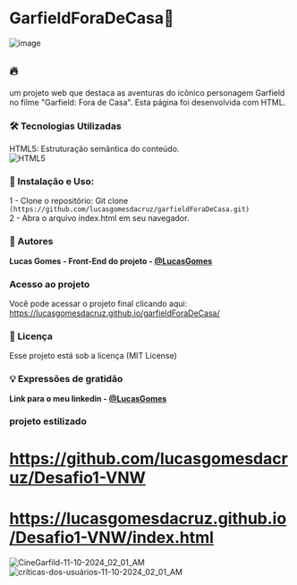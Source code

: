 # GarfieldForaDeCasa🚀 
![image](https://github.com/user-attachments/assets/d4fe01c4-8f49-4ff8-81fd-24671d303539)

## 🔥 
um projeto web que destaca as aventuras do icônico personagem Garfield no filme "Garfield: Fora de Casa". Esta página foi desenvolvida com HTML.


### 🛠️ Tecnologias Utilizadas
HTML5: Estruturação semântica do conteúdo. <br>
![HTML5](https://img.shields.io/badge/html5-%23E34F26.svg?style=for-the-badge&logo=html5&logoColor=white) 

### 📁 Instalação e Uso:
1 - Clone o repositório: Git clone `(https://github.com/lucasgomesdacruz/garfieldForaDeCasa.git)` <br>
2 - Abra o arquivo index.html em seu navegador.<br>

### 👷 Autores

**Lucas Gomes - Front-End do projeto - [@LucasGomes](https://github.com/lucasgomesdacruz)**

### Acesso ao projeto
Você pode acessar o projeto final clicando aqui: <a>https://lucasgomesdacruz.github.io/garfieldForaDeCasa/</a>

### 📄 Licença
Esse projeto está sob a licença (MIT License)

### 💡 Expressões de gratidão
**Link para o meu linkedin - [@LucasGomes](https://www.linkedin.com/in/lucaass1997)**

### projeto estilizado

# <a>https://github.com/lucasgomesdacruz/Desafio1-VNW <a/>

# <a>https://lucasgomesdacruz.github.io/Desafio1-VNW/index.html <a/>

![CineGarfild-11-10-2024_02_01_AM](https://github.com/user-attachments/assets/ca38c5a4-8472-465a-8add-0a72a3b30c63)
![críticas-dos-usuários-11-10-2024_02_01_AM](https://github.com/user-attachments/assets/28a9678a-3871-48d4-b3ff-944966f15537)
